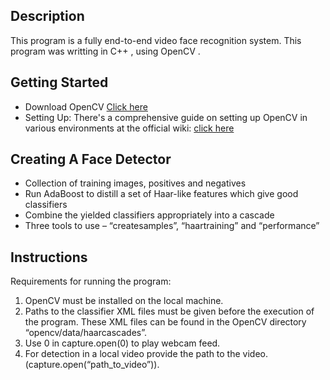 ## Description

This program is a fully end-to-end video face recognition system. 
This program was writting in C++ , using OpenCV .

## Getting Started
* Download OpenCV [Click here](https://sourceforge.net/projects/opencvlibrary/)
* Setting Up: There's a comprehensive guide on setting up OpenCV
in various environments at the official wiki: [click here](https://opencvlibrary.sourceforge.net)

## Creating A Face Detector
* Collection of training images, positives and negatives
* Run AdaBoost to distill a set of Haar-like features
  which give good classifiers
* Combine the yielded classifiers appropriately into a
  cascade
* Three tools to use – “createsamples”, “haartraining” and
  “performance”
## Instructions
Requirements for running the program:
1) OpenCV must be installed on the local machine.
2) Paths to the classifier XML files must be given before the execution of the program. These XML files can be found in the OpenCV directory “opencv/data/haarcascades”.
3) Use 0 in capture.open(0) to play webcam feed.
4) For detection in a local video provide the path to the video.(capture.open(“path_to_video”)).

